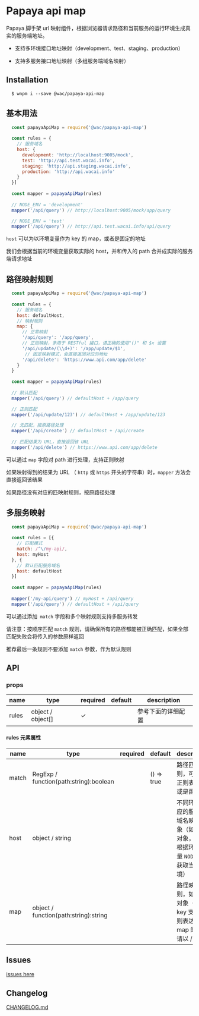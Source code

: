 # Papaya api map

Papaya 脚手架 url 映射组件，根据浏览器请求路径和当前服务的运行环境生成真实的服务端地址。

- 支持多环境接口地址映射（development、test、staging、production）

- 支持多服务接口地址映射（多组服务端域名映射）

## Installation

```shell
  $ wnpm i --save @wac/papaya-api-map
```

## 基本用法

```js
  const papayaApiMap = require('@wac/papaya-api-map')
    
  const rules = {
    // 服务域名
    host: {
      development: 'http://localhost:9005/mock',
      test: 'http://api.test.wacai.info',
      staging: 'http://api.staging.wacai.info',
      production: 'http://api.wacai.info'
    }
  }]
    
  const mapper = papayaApiMap(rules)
  
  // NODE_ENV = 'development'
  mapper('/api/query') // http://localhost:9005/mock/app/query

  // NODE_ENV = 'test'
  mapper('/api/query') // http://api.test.wacai.info/api/query
```

`host` 可以为以环境变量作为 key 的 map，或者是固定的地址

我们会根据当前的环境变量获取实际的 host，并和传入的 path 合并成实际的服务端请求地址

## 路径映射规则

```js
  const papayaApiMap = require('@wac/papaya-api-map')
    
  const rules = {
    // 服务域名
    host: defaultHost,
    // 映射规则
    map: {
      // 正常映射 
      '/api/query': '/app/query',
      // 正则映射，多用于 RESTful 接口，请正确的使用"()" 和 $x 设置 
      '/api/update/(\\d+)': '/app/update/$1',
       // 固定映射模式，会直接返回对应的地址 
      '/api/delete': 'https://www.api.com/app/delete'
    }
  }
    
  const mapper = papayaApiMap(rules)
  
  // 默认匹配
  mapper('/api/query') // defaultHost + /app/query

  // 正则匹配
  mapper('/api/update/123') // defaultHost + /app/update/123

  // 无匹配，按原路径处理
  mapper('/api/create') // defaultHost + /api/create
  
  // 匹配结果为 URL，直接返回该 URL
  mapper('/api/delete') // https://www.api.com/app/delete
```

可以通过 `map` 字段对 path 进行处理，支持正则映射

如果映射得到的结果为 URL （ `http` 或 `https` 开头的字符串）时，`mapper` 方法会直接返回该结果

如果路径没有对应的匹映射规则，按原路径处理

## 多服务映射

```js
  const papayaApiMap = require('@wac/papaya-api-map')
    
  const rules = [{
    // 匹配模式
    match: /^\/my-api/,
    host: myHost
  }, {
    // 默认匹配服务域名
    host: defaultHost
  }]
    
  const mapper = papayaApiMap(rules)
 
  mapper('/my-api/query') // myHost + /api/query  
  mapper('/api/query') // defaultHost + /api/query
```

可以通过添加` match` 字段和多个映射规则支持多服务转发

请注意：按顺序匹配 `match`  规则，请确保所有的路径都能被正确匹配，如果全部匹配失败会将传入的参数原样返回

推荐最后一条规则不要添加 `match` 参数，作为默认规则

## API

### props

|name|type|required|default|description|
|----|----|--------|-------|-----------|
|rules|object / object[]|✓||参考下面的详细配置|

#### rules 元素属性

| name  | type                                   | required | default    | description                                                  |
| ----- | -------------------------------------- | -------- | ---------- | ------------------------------------------------------------ |
| match | RegExp / function(path:string):boolean |          | () => true | 路径匹配规则，可以是正则表达式或是函数                       |
| host  | object / string                        |          |            | 不同环境对应的服务端域名映射对象（如果是对象，则会根据环境变量 `NODE_ENV` 获取当前环境） |
| map   | object / function(path:string):string  |          |            | 路径映射规则，如果是对象（对象 key 支持正则表达式），map 的 key 请以 / 开头 \| |

## Issues

[issues here](http://git.caimi-inc.com/client/papaya-api-map/issues)

## Changelog

[CHANGELOG.md](http://git.caimi-inc.com/client/papaya-api-map/blob/master/CHANGELOG.md)

